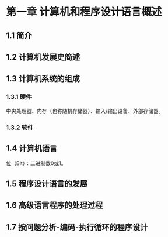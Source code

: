 # 第一章 计算机和程序设计语言概述 #

## 1.1 简介 ##

## 1.2 计算机发展史简述 ##

## 1.3 计算机系统的组成 ##

### 1.3.1 硬件 ###
中央处理器、内存（也称随机存储器）、输入/输出设备、外部存储器。

### 1.3.2 软件 ###

## 1.4 计算机语言 ##
位（Bit）：二进制数0或1。

## 1.5 程序设计语言的发展 ##

## 1.6 高级语言程序的处理过程 ##

## 1.7 按问题分析-编码-执行循环的程序设计 ##
